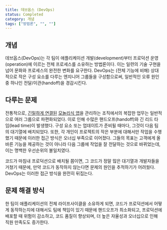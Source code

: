 ```yaml
---
title: 데브옵스 (DevOps)
status: Completed
category: 개념
tags: ["방법론", "", ""]
---
```


## 개념

데브옵스(DevOps)는 각 팀이 애플리케이션 개발(development)부터 프로덕션 운영(operation)에 이르는 전체 프로세스를 소유하는 방법론이다. 
이는 일련의 기술 구현을 넘어 문화와 프로세스의 완전한 변화를 요구한다. 
DevOps는 (전체 기능에 비해) 상대적으로 작은 구성 요소를 다루는 엔지니어 그룹들을 구성함으로써, 
일반적인 오류 원인 중 하나인 전달/이관(handoff)을 경감시킨다.

## 다루는 문제

전통적으로, [긴밀하게 연결된](/tightly-coupled-architectures/) [모놀리식 앱](/ko/monolithic-apps/)을 관리하는 조직에서의 복잡한 업무는
일반적으로 여러 그룹으로 파편화되었다. 이로 인해 수많은 핸드오프(handoff)와 긴 리드 타임(lead time)이 발생했다. 
구성 요소 또는 업데이트가 준비될 때마다, 그것이 다음 팀의 대기열에 배치되었다. 
또한, 각 개인이 프로젝트의 작은 부분에 대해서만 작업을 수행했기 때문에 이러한 접근 방식은 오너십 부족으로 이어졌다. 
그들의 목표는 고객에게 올바른 기능을 제공하는 것이 아니라 다음 그룹에 작업을 잘 전달하는 것으로 바뀌었는데, 이는 명백한 우선순위의 불일치였다.

코드가 마침내 프로덕션으로 배치될 쯤이면, 그 코드가 정말 많은 대기열과 개발자들을 거쳤기 때문에, 
만약 코드가 동작하지 않는다면 문제의 원인을 추적하기가 어려웠다. 
DevOps는 이러한 접근 방식을 완전히 뒤집는다.

## 문제 해결 방식

한 팀이 애플리케이션의 전체 라이프사이클을 소유하게 되면, 
코드가 프로덕션에서 어떻게 동작하는지에 대해서도 팀에 책임이 있기 때문에 
핸드오프가 최소화되고, 프로덕션에 배포할 때 위험이 감소하고, 코드 품질이 향상되며, 
더 높은 자율성과 오너십으로 인해 직원 만족도도 증가한다.

